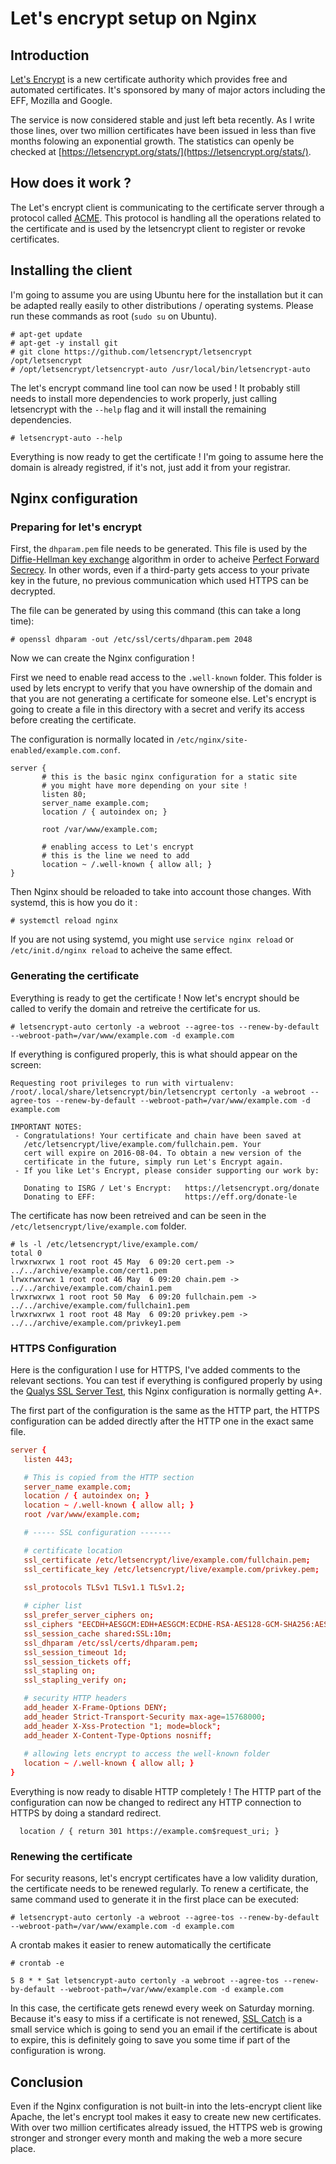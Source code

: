 # Let's encrypt setup on Nginx

## Introduction

[Let's Encrypt](https://letsencrypt.org/) is a new certificate authority which provides free and automated certificates. It's sponsored by many of major actors including the EFF, Mozilla and Google.

The service is now considered stable and just left beta recently. As I write those lines, over two million certificates have been issued in less than five months folowing an exponential growth. The statistics can openly be checked at [https://letsencrypt.org/stats/](https://letsencrypt.org/stats/).

## How does it work ?

The Let's encrypt client is communicating to the certificate server through a protocol called [ACME](https://github.com/letsencrypt/acme-spec). This protocol is handling all the operations related to the certificate and is used by the letsencrypt client to register or revoke certificates.

## Installing the client

I'm going to assume you are using Ubuntu here for the installation but it can be adapted really easily to other distributions / operating systems.
Please run these commands as root (```sudo su``` on Ubuntu).

```
# apt-get update
# apt-get -y install git
# git clone https://github.com/letsencrypt/letsencrypt /opt/letsencrypt
# /opt/letsencrypt/letsencrypt-auto /usr/local/bin/letsencrypt-auto
```

The let's encrypt command line tool can now be used ! It probably still needs to install more dependencies to work properly, just calling letsencrypt with the ```--help``` flag and it will install the remaining dependencies.

```
# letsencrypt-auto --help
```

Everything is now ready to get the certificate !
I'm going to assume here the domain is already registred, if it's not, just add it from your registrar.

## Nginx configuration

### Preparing for let's encrypt

First, the ```dhparam.pem``` file needs to be generated. This file is used by the [Diffie-Hellman key exchange](https://en.wikipedia.org/wiki/Diffie%E2%80%93Hellman_key_exchange) algorithm in order to acheive [Perfect Forward Secrecy](https://en.wikipedia.org/wiki/Forward_secrecy). In other words, even if a third-party gets access to your private key in the future, no previous communication which used HTTPS can be decrypted.

The file can be generated by using this command (this can take a long time): 

```
# openssl dhparam -out /etc/ssl/certs/dhparam.pem 2048
```

Now we can create the Nginx configuration !

First we need to enable read access to the ```.well-known``` folder. This folder is used by lets encrypt to verify that you have ownership of the domain and that you are not generating a certificate for someone else.
Let's encrypt is going to create a file in this directory with a secret and verify its access before creating the certificate.

The configuration is normally located in ```/etc/nginx/site-enabled/example.com.conf```.

```
server {
       # this is the basic nginx configuration for a static site
       # you might have more depending on your site !
       listen 80;
       server_name example.com;
       location / { autoindex on; }

       root /var/www/example.com;

       # enabling access to Let's encrypt
       # this is the line we need to add
       location ~ /.well-known { allow all; }
}
```

Then Nginx should be reloaded to take into account those changes. With systemd, this is how you do it :

```
# systemctl reload nginx
```

If you are not using systemd, you might use ```service nginx reload``` or ```/etc/init.d/nginx reload``` to acheive the same effect.

### Generating the certificate

Everything is ready to get the certificate ! Now let's encrypt should be called to verify the domain and retreive the certificate for us.

```
# letsencrypt-auto certonly -a webroot --agree-tos --renew-by-default --webroot-path=/var/www/example.com -d example.com
```

If everything is configured properly, this is what should appear on the screen:

```
Requesting root privileges to run with virtualenv: /root/.local/share/letsencrypt/bin/letsencrypt certonly -a webroot --agree-tos --renew-by-default --webroot-path=/var/www/example.com -d example.com

IMPORTANT NOTES:
 - Congratulations! Your certificate and chain have been saved at
   /etc/letsencrypt/live/example.com/fullchain.pem. Your
   cert will expire on 2016-08-04. To obtain a new version of the
   certificate in the future, simply run Let's Encrypt again.
 - If you like Let's Encrypt, please consider supporting our work by:

   Donating to ISRG / Let's Encrypt:   https://letsencrypt.org/donate
   Donating to EFF:                    https://eff.org/donate-le

```

The certificate has now been retreived and can be seen in the ```/etc/letsencrypt/live/example.com``` folder.


```
# ls -l /etc/letsencrypt/live/example.com/
total 0
lrwxrwxrwx 1 root root 45 May  6 09:20 cert.pem -> ../../archive/example.com/cert1.pem
lrwxrwxrwx 1 root root 46 May  6 09:20 chain.pem -> ../../archive/example.com/chain1.pem
lrwxrwxrwx 1 root root 50 May  6 09:20 fullchain.pem -> ../../archive/example.com/fullchain1.pem
lrwxrwxrwx 1 root root 48 May  6 09:20 privkey.pem -> ../../archive/example.com/privkey1.pem
```

### HTTPS Configuration


Here is the configuration I use for HTTPS, I've added comments to the relevant sections. You can test if everything is configured properly by using the [Qualys SSL Server Test](https://www.ssllabs.com/ssltest/), this Nginx configuration is normally getting A+.

The first part of the configuration is the same as the HTTP part, the HTTPS configuration can be added directly after the HTTP one in the exact same file.

```conf
server {
   listen 443;

   # This is copied from the HTTP section
   server_name example.com;
   location / { autoindex on; }
   location ~ /.well-known { allow all; }
   root /var/www/example.com;

   # ----- SSL configuration -------

   # certificate location
   ssl_certificate /etc/letsencrypt/live/example.com/fullchain.pem;
   ssl_certificate_key /etc/letsencrypt/live/example.com/privkey.pem;
 
   ssl_protocols TLSv1 TLSv1.1 TLSv1.2;

   # cipher list
   ssl_prefer_server_ciphers on;
   ssl_ciphers "EECDH+AESGCM:EDH+AESGCM:ECDHE-RSA-AES128-GCM-SHA256:AES256+EECDH:DHE-RSA-AES128-GCM-SHA256:AES256+EDH:ECDHE-RSA-AES256-GCM-SHA384:DHE-RSA-AES256-GCM-SHA384:ECDHE-RSA-AES256-SHA384:ECDHE-RSA-AES128-SHA256:ECDHE-RSA-AES256-SHA:ECDHE-RSA-AES128-SHA:DHE-RSA-AES256-SHA256:DHE-RSA-AES128-SHA256:DHE-RSA-AES256-SHA:DHE-RSA-AES128-SHA:ECDHE-RSA-DES-CBC3-SHA:EDH-RSA-DES-CBC3-SHA:AES256-GCM-SHA384:AES128-GCM-SHA256:AES256-SHA256:AES128-SHA256:AES256-SHA:AES128-SHA:DES-CBC3-SHA:HIGH:!aNULL:!eNULL:!EXPORT:!DES:!MD5:!PSK:!RC4";
   ssl_session_cache shared:SSL:10m;
   ssl_dhparam /etc/ssl/certs/dhparam.pem;
   ssl_session_timeout 1d;
   ssl_session_tickets off;
   ssl_stapling on;
   ssl_stapling_verify on;

   # security HTTP headers
   add_header X-Frame-Options DENY;
   add_header Strict-Transport-Security max-age=15768000;
   add_header X-Xss-Protection "1; mode=block";
   add_header X-Content-Type-Options nosniff;
   
   # allowing lets encrypt to access the well-known folder
   location ~ /.well-known { allow all; }
}
```

Everything is now ready to disable HTTP completely !
The HTTP part of the configuration can now be changed to redirect any HTTP connection to HTTPS by doing a standard redirect.

```
  location / { return 301 https://example.com$request_uri; }
```

### Renewing the certificate

For security reasons, let's encrypt certificates have a low validity duration, the certificate needs to be renewed regularly.
To renew a certificate, the same command used to generate it in the first place can be executed:

```
# letsencrypt-auto certonly -a webroot --agree-tos --renew-by-default --webroot-path=/var/www/example.com -d example.com
```

A crontab makes it easier to renew automatically the certificate

```
# crontab -e
```
```
5 8 * * Sat letsencrypt-auto certonly -a webroot --agree-tos --renew-by-default --webroot-path=/var/www/example.com -d example.com
```

In this case, the certificate gets renewd every week on Saturday morning. Because it's easy to miss if a certificate is not renewed, [SSL Catch](https://www.sslcatch.com/) is a small service which is going to send you an email if the certificate is about to expire, this is definitely going to save you some time if part of the configuration is wrong.

## Conclusion

Even if the Nginx configuration is not built-in into the lets-encrypt client like Apache, the let's encrypt tool makes it easy to create new new certificates. With over two million certificates already issued, the HTTPS web is growing stronger and stronger every month and making the web a more secure place.